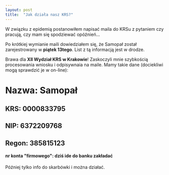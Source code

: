 ```yaml
---
layout: post
title:  "Jak działa nasz KRS?"
---
```


W związku z epidemią postanowiłem napisać maila do KRSu z pytaniem czy pracują, czy mam się spodziewać opóźnień...

Po krótkiej wymianie maili dowiedziałem się, że Samopał został zarejestrowany w __piątek 13tego__. List z tą informacją jest w drodze.

Brawa dla __XII Wydział KRS w Krakowie__! Zaskoczyli mnie szybkością procesowania wniosku i odpisywnaia na maile. Mamy takie dane (dociekliwi mogą sprawdzić je w on-line):

# Nazwa: Samopał
## KRS: 0000833795
## NIP: 6372209768
## Regon: 385815123
#### nr konta "firmowego": dziś ide do banku zakładać

 
Później tylko info do skarbówki i można działać.
